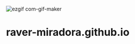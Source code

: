 ![ezgif com-gif-maker](https://user-images.githubusercontent.com/113676574/209943919-0edf2e03-8bfb-4856-a04f-0ac4dc2f6d97.gif)


# raver-miradora.github.io
